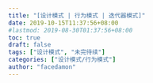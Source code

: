 ```yaml
---
title: "[设计模式 | 行为模式 | 迭代器模式]"
date: 2019-10-15T11:37:56+08:00
#lastmod: 2019-08-30T01:37:56+08:00
toc: true
draft: false
tags: ["设计模式", "未完待续"]
categories: ["设计模式/行为模式"]
author: "facedamon"
---
```

